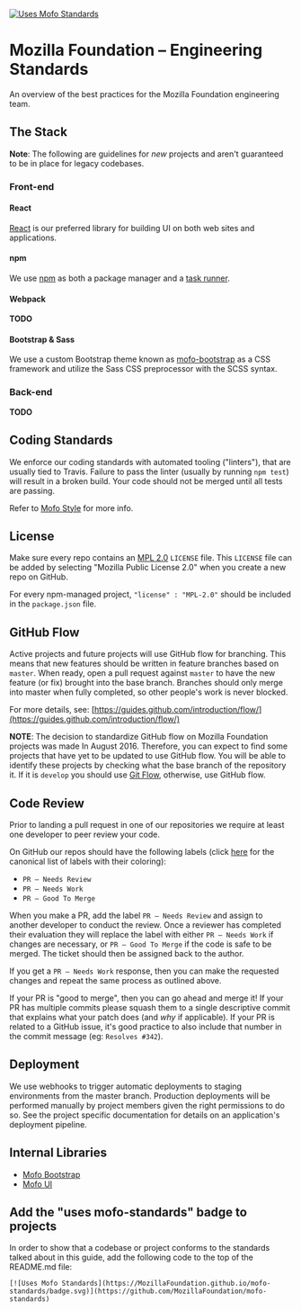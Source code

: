 [![Uses Mofo Standards](https://MozillaFoundation.github.io/mofo-standards/badge.svg)](https://github.com/MozillaFoundation/mofo-standards)

# Mozilla Foundation – Engineering Standards

An overview of the best practices for the Mozilla Foundation engineering team.

## The Stack

**Note**: The following are guidelines for *new* projects and aren't guaranteed to be in place for legacy codebases.

### Front-end

#### React

[React](https://facebook.github.io/react/) is our preferred library for building UI on both web sites and applications.

#### npm

We use [npm](https://www.npmjs.com/) as both a package manager and a [task runner](http://blog.keithcirkel.co.uk/how-to-use-npm-as-a-build-tool/).

#### Webpack

**TODO**

#### Bootstrap & Sass

We use a custom Bootstrap theme known as [mofo-bootstrap](https://github.com/mozilla/mofo-bootstrap) as a CSS framework and utilize the Sass CSS preprocessor with the SCSS syntax.

### Back-end

**TODO**

## Coding Standards

We enforce our coding standards with automated tooling ("linters"), that are usually tied to Travis. Failure to pass the linter (usually by running `npm test`) will result in a broken build. Your code should not be merged until all tests are passing.

Refer to [Mofo Style](https://github.com/MozillaFoundation/mofo-style) for more info.

## License

Make sure every repo contains an [MPL 2.0](https://www.mozilla.org/en-US/MPL/) `LICENSE` file. This `LICENSE` file can be added by selecting "Mozilla Public License 2.0" when you create a new repo on GitHub.

For every npm-managed project, `"license" : "MPL-2.0"` should be included in the `package.json` file.

## GitHub Flow

Active projects and future projects will use GitHub flow for branching. This means that new features should be written in feature branches based on `master`. When ready, open a pull request against `master` to have the new feature (or fix) brought into the base branch. Branches should only merge into master when fully completed, so other people's work is never blocked.

For more details, see: [https://guides.github.com/introduction/flow/](https://guides.github.com/introduction/flow/)

**NOTE**: The decision to standardize GitHub flow on Mozilla Foundation projects was made In August 2016. Therefore, you can expect to find some projects that have yet to be updated to use GitHub flow. You will be able to identify these projects by checking what the base branch of the repository it. If it is `develop` you should use [Git Flow](http://nvie.com/posts/a-successful-git-branching-model), otherwise, use GitHub flow.

## Code Review

Prior to landing a pull request in one of our repositories we require at least one developer to peer review your code.

On GitHub our repos should have the following labels (click [here](https://github.com/MozillaFoundation/mofo-standards/labels) for the canonical list of labels with their coloring):

- `PR – Needs Review`
- `PR – Needs Work`
- `PR – Good To Merge`

When you make a PR, add the label `PR – Needs Review` and assign to another developer to conduct the review. Once a reviewer has completed their evaluation they will replace the label with either `PR – Needs Work` if changes are necessary, or `PR – Good To Merge` if the code is safe to be merged. The ticket should then be assigned back to the author.

If you get a `PR – Needs Work` response, then you can make the requested changes and repeat the same process as outlined above.

If your PR is "good to merge", then you can go ahead and merge it! If your PR has multiple commits please squash them to a single descriptive commit that explains what your patch does (and *why* if applicable). If your PR is related to a GitHub issue, it's good practice to also include that number in the commit message (eg: `Resolves #342`).

## Deployment

We use webhooks to trigger automatic deployments to staging environments from the master branch. Production deployments will be performed manually by project members given the right permissions to do so. See the project specific documentation for details on an application's deployment pipeline.

## Internal Libraries

- [Mofo Bootstrap](https://github.com/mozilla/mofo-bootstrap)
- [Mofo UI](https://github.com/mozilla/mofo-ui)

## Add the "uses mofo-standards" badge to projects

In order to show that a codebase or project conforms to the standards talked about in this guide, add the following code to the top of the README.md file:

```
[![Uses Mofo Standards](https://MozillaFoundation.github.io/mofo-standards/badge.svg)](https://github.com/MozillaFoundation/mofo-standards)
```
